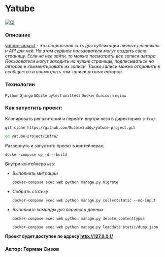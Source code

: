 # Yatube

[![CI](https://github.com/8ubble8uddy/yatube-project/workflows/yatube-project/badge.svg
)](https://github.com/8ubble8uddy/yatube-project/actions/workflows/yatube_workflow.yml)

### **Описание**

_[yatube-project](https://github.com/8ubble8uddy/yatube-project) - это социальная сеть для публикации личных дневников и API для неё. На этом сервисе пользователи могут создать свою страницу. Если на нее зайти, то можно посмотреть все записи автора. Пользователи могут заходить на чужие страницы, подписываться на авторов и комментировать их записи. Также записи можно отправить в сообщество и посмотреть там записи разных авторов._

### **Технологии**

```Python``` ```Django``` ```SQLite``` ```pytest``` ```unittest``` ```Docker``` ```Gunicorn``` ```nginx```

### **Как запустить проект:**

Клонировать репозиторий и перейти внутри него в директорию ```infra/```:
```
git clone https://github.com/8ubble8uddy/yatube-project.git
```
```sh
cd yatube-project/infra/
```

Развернуть и запустить проект в контейнерах:
```
docker-compose up -d --build
```

Внутри контейнера ```web```:

- _Выполнить миграции_
  ```
  docker-compose exec web python manage.py migrate
  ```
- _Собрать статику_
  ```
  docker-compose exec web python manage.py collectstatic --no-input
  ```
- _Выполните команды для переноса данных_
  ```
  docker-compose exec web python manage.py delete_contenttypes
  ```
  ```
  docker-compose exec web python manage.py loaddata static/dump.json
  ```

**Проект будет доступен по адресу http://127.0.0.1/**

### Автор: Герман Сизов